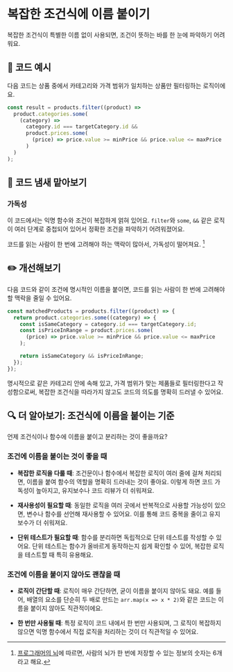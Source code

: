 # 복잡한 조건식에 이름 붙이기

<div style="margin-top: 16px">
<Badge type="info" text="가독성" />
</div>

복잡한 조건식이 특별한 이름 없이 사용되면, 조건이 뜻하는 바를 한 눈에 파악하기 어려워요.

## 📝 코드 예시

다음 코드는 상품 중에서 카테고리와 가격 범위가 일치하는 상품만 필터링하는 로직이에요.

```typescript
const result = products.filter((product) =>
  product.categories.some(
    (category) =>
      category.id === targetCategory.id &&
      product.prices.some(
        (price) => price.value >= minPrice && price.value <= maxPrice
      )
  )
);
```

## 👃 코드 냄새 맡아보기

### 가독성

이 코드에서는 익명 함수와 조건이 복잡하게 얽혀 있어요. `filter`와 `some`, `&&` 같은 로직이 여러 단계로 중첩되어 있어서 정확한 조건을 파악하기 어려워졌어요.

코드를 읽는 사람이 한 번에 고려해야 하는 맥락이 많아서, 가독성이 떨어져요. [^1]

[^1]: [프로그래머의 뇌](https://www.yes24.com/product/goods/105911017)에 따르면, 사람의 뇌가 한 번에 저장할 수 있는 정보의 숫자는 6개라고 해요.

## ✏️ 개선해보기

다음 코드와 같이 조건에 명시적인 이름을 붙이면, 코드를 읽는 사람이 한 번에 고려해야 할 맥락을 줄일 수 있어요.

```typescript
const matchedProducts = products.filter((product) => {
  return product.categories.some((category) => {
    const isSameCategory = category.id === targetCategory.id;
    const isPriceInRange = product.prices.some(
      (price) => price.value >= minPrice && price.value <= maxPrice
    );

    return isSameCategory && isPriceInRange;
  });
});
```

명시적으로 같은 카테고리 안에 속해 있고, 가격 범위가 맞는 제품들로 필터링한다고 작성함으로써, 복잡한 조건식을 따라가지 않고도 코드의 의도를 명확히 드러낼 수 있어요.

## 🔍 더 알아보기: 조건식에 이름을 붙이는 기준

언제 조건식이나 함수에 이름을 붙이고 분리하는 것이 좋을까요?

### 조건에 이름을 붙이는 것이 좋을 때

- **복잡한 로직을 다룰 때**: 조건문이나 함수에서 복잡한 로직이 여러 줄에 걸쳐 처리되면, 이름을 붙여 함수의 역할을 명확히 드러내는 것이 좋아요. 이렇게 하면 코드 가독성이 높아지고, 유지보수나 코드 리뷰가 더 쉬워져요.

- **재사용성이 필요할 때**: 동일한 로직을 여러 곳에서 반복적으로 사용할 가능성이 있으면, 변수나 함수를 선언해 재사용할 수 있어요. 이를 통해 코드 중복을 줄이고 유지보수가 더 쉬워져요.

- **단위 테스트가 필요할 때**: 함수를 분리하면 독립적으로 단위 테스트를 작성할 수 있어요. 단위 테스트는 함수가 올바르게 동작하는지 쉽게 확인할 수 있어, 복잡한 로직을 테스트할 때 특히 유용해요.

### 조건에 이름을 붙이지 않아도 괜찮을 때

- **로직이 간단할 때**: 로직이 매우 간단하면, 굳이 이름을 붙이지 않아도 돼요. 예를 들어, 배열의 요소를 단순히 두 배로 만드는 `arr.map(x => x * 2)`와 같은 코드는 이름을 붙이지 않아도 직관적이에요.

- **한 번만 사용될 때**: 특정 로직이 코드 내에서 한 번만 사용되며, 그 로직이 복잡하지 않으면 익명 함수에서 직접 로직을 처리하는 것이 더 직관적일 수 있어요.

